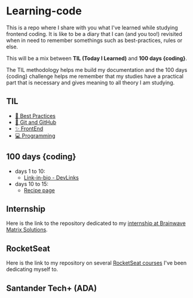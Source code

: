 # Learning-code

This is a repo where I share with you what I've learned while studying frontend coding. It is like to be a diary that I can (and you too!) revisited when in need to remember somethings such as best-practices, rules or else.

This will be a mix between **TIL (Today I Learned)** and **100 days {coding}**.

The TIL methodology helps me build my documentation and the 100 days {coding} challenge helps me remember that my studies have a practical part that is necessary and gives meaning to all theory I am studying. 

## TIL

- [👏 Best Practices](https://github.com/luhm/learning-code/tree/main/til/best-practices)
- [🔗 Git and GitHub](https://github.com/luhm/learning-code/tree/main/til/git)
- [✨ FrontEnd](https://github.com/luhm/learning-code/tree/main/til/frontend)
- [💻 Programming](https://github.com/luhm/learning-code/tree/main/til/programming)

## 100 days {coding}

- days 1 to 10:
  - [Link-in-bio - DevLinks](https://luhm.github.io/rocketseat-discover/)
- days 10 to 15:
  - [Recipe page](https://luhm.github.io/recipe_page_main/)

## Internship

Here is the link to the repository dedicated to my [internship at Brainwave Matrix Solutions](https://github.com/luhm/brainwave_matrix_intern).

## RocketSeat

Here is the link to my repository on several [RocketSeat courses](https://github.com/luhm/rocketseat) I've been dedicating myself to.

## Santander Tech+ (ADA)

